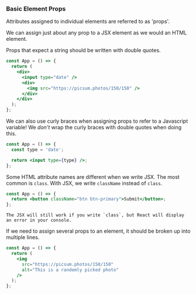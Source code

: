 ### Basic Element Props

Attributes assigned to individual elements are referred to as 'props'.

We can assign just about any prop to a JSX element as we would an HTML element.

Props that expect a string should be written with double quotes.

```jsx
const App = () => {
  return (
    <div>
      <input type="date" />
      <div>
        <img src="https://picsum.photos/150/150" />
      </div>
    </div>
  );
};
```

We can also use curly braces when assigning props to refer to a Javascript variable! We _don't_ wrap the curly braces with double quotes when doing this.

```jsx
const App = () => {
  const type = 'date';

  return <input type={type} />;
};
```

Some HTML attribute names are different when we write JSX. The most common is `class`. With JSX, we write `className` instead of `class`.

```jsx
const App = () => {
  return <button className="btn btn-primary">Submit</button>;
};
```

```warning
The JSX will still work if you write `class`, but React will display an error in your console.
```

If we need to assign several props to an element, it should be broken up into multiple lines.

```jsx
const App = () => {
  return (
    <img
      src="https://picsum.photos/150/150"
      alt="This is a randomly picked photo"
    />
  );
};
```
